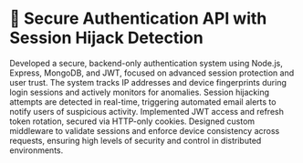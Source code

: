 # 🔐 Secure Authentication API with Session Hijack Detection
Developed a secure, backend-only authentication system using Node.js, Express, MongoDB, and JWT, focused on advanced session protection and user trust. The system tracks IP addresses and device fingerprints during login sessions and actively monitors for anomalies. Session hijacking attempts are detected in real-time, triggering automated email alerts to notify users of suspicious activity. Implemented JWT access and refresh token rotation, secured via HTTP-only cookies. Designed custom middleware to validate sessions and enforce device consistency across requests, ensuring high levels of security and control in distributed environments.
